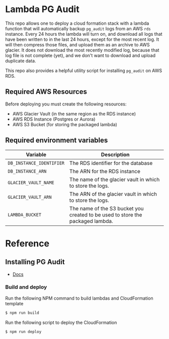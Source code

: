 # Lambda PG Audit

This repo allows one to deploy a cloud formation stack with a lambda function that will automatically backup `pg_audit` logs from an AWS `rds` instance. Every 24 hours the lambda will turn on, and download all logs that have been written to in the last 24 hours, except for the most recent log. It will then compress those files, and upload them as an archive to AWS glacier. It does not download the most recently modified log, because that log file is not complete (yet), and we don't want to download and upload duplicate data.

This repo also provides a helpful utility script for installing `pg_audit` on AWS RDS.

## Required AWS Resources
Before deploying you must create the following resources:
- AWS Glacier Vault (in the same region as the RDS instance)
- AWS RDS Instance (Postgres or Aurora)
- AWS S3 Bucket (for storing the packaged lambda)

## Required environment variables
| Variable | Description |
| --- | --- |
| `DB_INSTANCE_IDENTIFIER` | The RDS identifier for the database |
| `DB_INSTANCE_ARN` | The ARN for the RDS instance |
| `GLACIER_VAULT_NAME` | The name of the glacier vault in which to store the logs. |
| `GLACIER_VAULT_ARN` | The ARN of the glacier vault in which to store the logs. |
| `LAMBDA_BUCKET` | The name of the S3 bucket you created to be used to store the packaged lambda. |


# Reference

## Installing PG Audit
- [Docs](/docs/pg_audit_setup)

### Build and deploy

Run the following NPM command to build lambdas and CloudFormation template

```sh
$ npm run build
```

Run the following script to deploy the CloudFormation

```sh
$ npm run deploy
```
